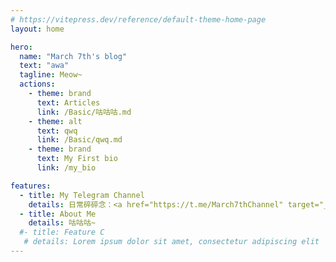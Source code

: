 ```yaml
---
# https://vitepress.dev/reference/default-theme-home-page
layout: home

hero:
  name: "March 7th's blog"
  text: "awa"
  tagline: Meow~
  actions:
    - theme: brand
      text: Articles
      link: /Basic/咕咕咕.md
    - theme: alt
      text: qwq
      link: /Basic/qwq.md
    - theme: brand
      text: My First bio 
      link: /my_bio

features:
  - title: My Telegram Channel
    details: 日常碎碎念：<a href="https://t.me/March7thChannel" target="_alt">@March7thChannel</a> 
  - title: About Me
    details: 咕咕咕~
  #- title: Feature C
   # details: Lorem ipsum dolor sit amet, consectetur adipiscing elit
---
```

